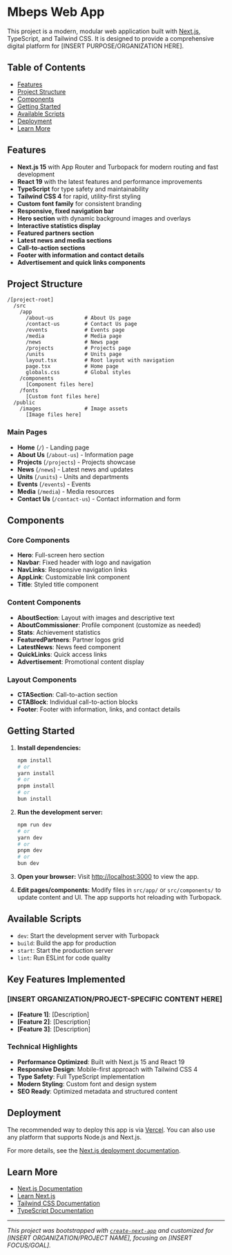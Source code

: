 # Mbeps Web App

This project is a modern, modular web application built with [Next.js](https://nextjs.org), TypeScript, and Tailwind CSS. It is designed to provide a comprehensive digital platform for [INSERT PURPOSE/ORGANIZATION HERE].

## Table of Contents
- [Features](#features)
- [Project Structure](#project-structure)
- [Components](#components)
- [Getting Started](#getting-started)
- [Available Scripts](#available-scripts)
- [Deployment](#deployment)
- [Learn More](#learn-more)

## Features
- **Next.js 15** with App Router and Turbopack for modern routing and fast development
- **React 19** with the latest features and performance improvements
- **TypeScript** for type safety and maintainability
- **Tailwind CSS 4** for rapid, utility-first styling
- **Custom font family** for consistent branding
- **Responsive, fixed navigation bar**
- **Hero section** with dynamic background images and overlays
- **Interactive statistics display**
- **Featured partners section**
- **Latest news and media sections**
- **Call-to-action sections**
- **Footer with information and contact details**
- **Advertisement and quick links components**

## Project Structure
```
/[project-root]
  /src
    /app
      /about-us          # About Us page
      /contact-us        # Contact Us page
      /events            # Events page
      /media             # Media page
      /news              # News page
      /projects          # Projects page
      /units             # Units page
      layout.tsx         # Root layout with navigation
      page.tsx           # Home page
      globals.css        # Global styles
    /components
      [Component files here]
    /fonts
      [Custom font files here]
  /public
    /images              # Image assets
      [Image files here]
```

### Main Pages
- **Home** (`/`) - Landing page
- **About Us** (`/about-us`) - Information page
- **Projects** (`/projects`) - Projects showcase
- **News** (`/news`) - Latest news and updates
- **Units** (`/units`) - Units and departments
- **Events** (`/events`) - Events
- **Media** (`/media`) - Media resources
- **Contact Us** (`/contact-us`) - Contact information and form

## Components

### Core Components
- **Hero**: Full-screen hero section
- **Navbar**: Fixed header with logo and navigation
- **NavLinks**: Responsive navigation links
- **AppLink**: Customizable link component
- **Title**: Styled title component

### Content Components
- **AboutSection**: Layout with images and descriptive text
- **AboutCommissioner**: Profile component (customize as needed)
- **Stats**: Achievement statistics
- **FeaturedPartners**: Partner logos grid
- **LatestNews**: News feed component
- **QuickLinks**: Quick access links
- **Advertisement**: Promotional content display

### Layout Components
- **CTASection**: Call-to-action section
- **CTABlock**: Individual call-to-action blocks
- **Footer**: Footer with information, links, and contact details

## Getting Started

1. **Install dependencies:**
   ```bash
   npm install
   # or
   yarn install
   # or
   pnpm install
   # or
   bun install
   ```

2. **Run the development server:**
   ```bash
   npm run dev
   # or
   yarn dev
   # or
   pnpm dev
   # or
   bun dev
   ```

3. **Open your browser:**
   Visit [http://localhost:3000](http://localhost:3000) to view the app.

4. **Edit pages/components:**
   Modify files in `src/app/` or `src/components/` to update content and UI. The app supports hot reloading with Turbopack.

## Available Scripts
- `dev`: Start the development server with Turbopack
- `build`: Build the app for production
- `start`: Start the production server
- `lint`: Run ESLint for code quality

## Key Features Implemented

### [INSERT ORGANIZATION/PROJECT-SPECIFIC CONTENT HERE]
- **[Feature 1]**: [Description]
- **[Feature 2]**: [Description]
- **[Feature 3]**: [Description]

### Technical Highlights
- **Performance Optimized**: Built with Next.js 15 and React 19
- **Responsive Design**: Mobile-first approach with Tailwind CSS 4
- **Type Safety**: Full TypeScript implementation
- **Modern Styling**: Custom font and design system
- **SEO Ready**: Optimized metadata and structured content

## Deployment
The recommended way to deploy this app is via [Vercel](https://vercel.com/). You can also use any platform that supports Node.js and Next.js.

For more details, see the [Next.js deployment documentation](https://nextjs.org/docs/app/building-your-application/deploying).

## Learn More
- [Next.js Documentation](https://nextjs.org/docs)
- [Learn Next.js](https://nextjs.org/learn)
- [Tailwind CSS Documentation](https://tailwindcss.com/docs)
- [TypeScript Documentation](https://www.typescriptlang.org/docs/)

---

_This project was bootstrapped with [`create-next-app`](https://nextjs.org/docs/app/api-reference/cli/create-next-app) and customized for [INSERT ORGANIZATION/PROJECT NAME], focusing on [INSERT FOCUS/GOAL]._
